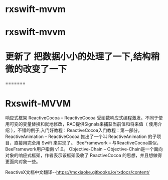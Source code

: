 # rxswift-mvvm
# rxswift-mvvm
# 更新了 把数据小小的处理了一下,结构稍微的改变了一下
=======
# Rxswift-MVVM
响应式框架
ReactiveCocoa – ReactiveCocoa 受函数响应式编程激发。不同于使用可变的变量替换和就地修改，RAC提供Signals来捕获当前值和将来值（ 使用介绍 ），不错的例子,入门好教程：ReactiveCocoa入门教程：第一部分。
ReactiveAnimation – ReactiveCocoa 推出了一个叫 ReactiveAnimation 的子项目，直接用完全用 Swift 来实现了。
BeeFramework – 与ReactiveCocoa类似，BeeFramework用户指南 v1.0。
Objective-Chain – Objective-Chain是一个面向对象的响应式框架，作者表示该框架吸收了 ReactiveCocoa 的思想，并且想做得更面向对象一些。

ReactiveX文档中文翻译--https://mcxiaoke.gitbooks.io/rxdocs/content/

